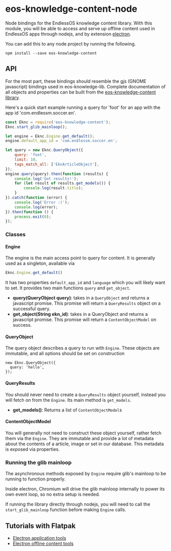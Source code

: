# eos-knowledge-content-node #

Node bindings for the EndlessOS knowledge content library. With this module, you
will be able to access and serve up offline content used in EndlessOS apps
through nodejs, and by extension [electron](https://electron.atom.io/).

You can add this to any node project by running the following.
```
npm install --save eos-knowledge-content
```

## API ##

For the most part, these bindings should resemble the gjs (GNOME javascript)
bindings used in eos-knowledge-lib. Complete documentation of all objects and
properties can be built from the
[eos-knowledge-content library](https://github.com/endlessm/eos-knowledge-lib/tree/master/ekncontent).

Here's a quick start example running a query for 'foot' for an app with
the app id 'com.endlessm.soccer.en'.

```js
const Eknc = require('eos-knowledge-content');
Eknc.start_glib_mainloop();

let engine = Eknc.Engine.get_default();
engine.default_app_id = 'com.endlessm.soccer.en';

let query = new Eknc.QueryObject({
    query: 'foot',
    limit: 10,
    tags_match_all: ['EknArticleObject'],
});
engine.query(query).then(function (results) {
    console.log('Got results!');
    for (let result of results.get_models()) {
        console.log(result.title);
    }
}).catch(function (error) {
    console.log('Error :(');
    console.log(error);
}).then(function () {
    process.exit(0);
});
```

### Classes ###

#### Engine ####
The engine is the main access point to query for content. It is generally used
as a singleton, available via
```js
Eknc.Engine.get_default()
```

It has two properties `default_app_id` and `language` which you will likely want
to set. It provides two main functions `query` and `get_object`.

 - **query(QueryObject query)**: takes in a `QueryObject` and returns a javascript
   promise. This promise will return a `QueryResults` object on a successful
   query.
 - **get_object(String ekn_id)**: takes in a QueryObject and returns a
   javascript promise. This promise will return a `ContentObjectModel` on success.

#### QueryObject ####
The query object describes a query to run with `Engine`. These objects are
immutable, and all options should be set on construction
```
new Eknc.QueryObject({
  query: 'hello',
});
```

#### QueryResults ####
You should never need to create a `QueryResults` object yourself, instead you
will fetch on from the `Engine`. Its main method is `get_models`.

 - **get_models()**: Returns a list of `ContentObjectModel`s

#### ContentObjectModel ####
You will generally not need to construct these object yourself, rather fetch
them via the `Engine`. They are immutable and provide a lot of metadata about
the contents of a article, image or set in our database. This metadata is
exposed via properties.


### Running the glib mainloop ###
The asynchronous methods exposed by `Engine` require glib's mainloop to be
running to function properly.

Inside electron, Chromium will drive the glib mainloop internally to power its
own event loop, so no extra setup is needed.

If running the library directly through nodejs, you will need to call the
`start_glib_mainloop` function before making `Engine` calls.

## Tutorials with Flatpak ##

- [Electron application tools](electron-tutorial.html)
- [Electron offline content tools](electron-knowledge-tutorial.html)
